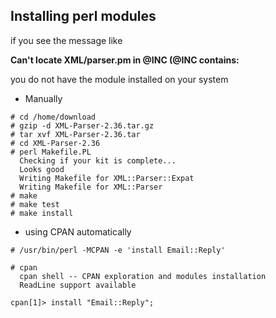 ## Installing perl modules

if you see the message like

**Can't locate XML/parser.pm in @INC (@INC contains:**

you do not have the module installed on your system

* Manually

<!-- language: lang-perl -->
 
    # cd /home/download
    # gzip -d XML-Parser-2.36.tar.gz
    # tar xvf XML-Parser-2.36.tar
    # cd XML-Parser-2.36
    # perl Makefile.PL
      Checking if your kit is complete...
      Looks good
      Writing Makefile for XML::Parser::Expat
      Writing Makefile for XML::Parser
    # make
    # make test
    # make install

* using CPAN automatically

<!-- language: lang-perl -->

    # /usr/bin/perl -MCPAN -e 'install Email::Reply'

    # cpan
      cpan shell -- CPAN exploration and modules installation 
      ReadLine support available

    cpan[1]> install "Email::Reply";


